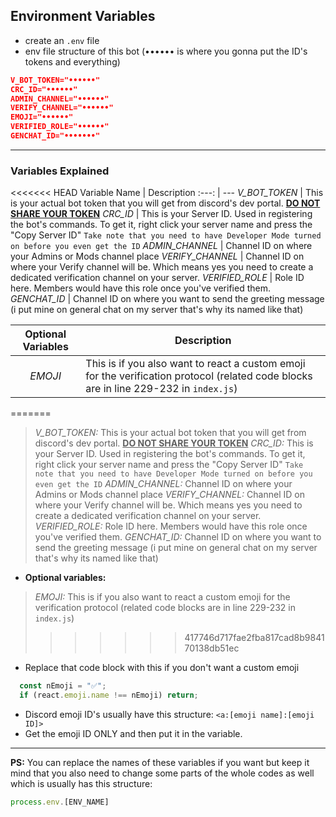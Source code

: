 ## Environment Variables
- create an `.env` file
- env file structure of this bot (•••••• is where you gonna put the ID's tokens and everything)
```json
V_BOT_TOKEN="••••••"
CRC_ID="••••••"
ADMIN_CHANNEL="••••••"
VERIFY_CHANNEL="••••••"
EMOJI="••••••"
VERIFIED_ROLE="••••••"
GENCHAT_ID="•••••••"
```

---
### Variables Explained
<<<<<<< HEAD
Variable Name | Description
:---: | ---
*V_BOT_TOKEN* | This is your actual bot token that you will get from discord's dev portal. <ins>**DO NOT SHARE YOUR TOKEN**</ins>
*CRC_ID* | This is your Server ID. Used in registering the bot's commands. To get it, right click your server name and press the "Copy Server ID" `Take note that you need to have Developer Mode turned on before you even get the ID`
*ADMIN_CHANNEL* | Channel ID on where your Admins or Mods channel place
*VERIFY_CHANNEL* | Channel ID on where your Verify channel will be. Which means yes you need to create a dedicated verification channel on your server.
*VERIFIED_ROLE* | Role ID here. Members would have this role once you've verified them.
*GENCHAT_ID* | Channel ID on where you want to send the greeting message (i put mine on general chat on my server that's why its named like that)

Optional Variables | Description
:---: | ---
*EMOJI* | This is if you also want to react a custom emoji for the verification protocol (related code blocks are in line 229-232 in `index.js`)

=======
> *V_BOT_TOKEN:* This is your actual bot token that you will get from discord's dev portal. <ins>**DO NOT SHARE YOUR TOKEN**</ins>
> *CRC_ID:* This is your Server ID. Used in registering the bot's commands. To get it, right click your server name and press the "Copy Server ID" `Take note that you need to have Developer Mode turned on before you even get the ID`
> *ADMIN_CHANNEL:* Channel ID on where your Admins or Mods channel place
> *VERIFY_CHANNEL:* Channel ID on where your Verify channel will be. Which means yes you need to create a dedicated verification channel on your server.
> *VERIFIED_ROLE:* Role ID here. Members would have this role once you've verified them.
> *GENCHAT_ID:* Channel ID on where you want to send the greeting message (i put mine on general chat on my server that's why its named like that)

- **Optional variables:**
> *EMOJI:* This is if you also want to react a custom emoji for the verification protocol (related code blocks are in line 229-232 in `index.js`)
>>>>>>> 417746d717fae2fba817cad8b984170138db51ec
- Replace that code block with this if you don't want a custom emoji
```js
  const nEmoji = "✅";
  if (react.emoji.name !== nEmoji) return;
```
- Discord emoji ID's usually have this structure: `<a:[emoji name]:[emoji ID]>`
- Get the emoji ID ONLY and then put it in the variable.
---

**PS:** You can replace the names of these variables if you want but keep it mind that you also need to change some parts of the whole codes as well which is usually has this structure:
```js
process.env.[ENV_NAME]
```